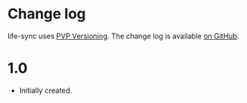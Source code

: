 Change log
==========

life-sync uses [PVP Versioning][1].
The change log is available [on GitHub][2].

[1]: https://pvp.haskell.org
[2]: https://github.com/kowainik/life-sync/releases

# 1.0

* Initially created.

